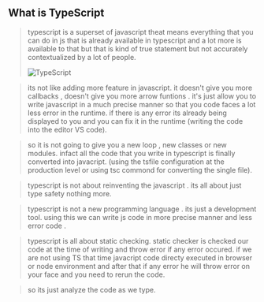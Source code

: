 ## What is TypeScript

> typescript is a superset of javascript theat means everything that you can do in js that is already available in typescript and a lot more is available to that but that is kind of true statement but not accurately contextualized by a lot of people.
>
> ![TypeScript](https://plathanus.com.br/blog/admin/uploads/Type_Script_compilado_para_javascript_1_1030x850_b8cff3a880.png)
 
> its not like adding more feature in javascript. it doesn't give you more callbacks , doesn't give you more arrow funtions . it's just allow you to write javascript in a much precise manner so that you code faces a lot less error in the runtime. if there is any error its already being displayed to you and you can fix it in the runtime (writing the code into the editor VS code).

> so it is not going to give you a new loop , new classes or new modules. infact all the code that you write in typescript is finally converted into javacript. (using the tsfile configuration at the production level or using tsc commond for converting the single file).

> typescript is not about reinventing the javascript . its all about just type safety nothing more.

> typescript is not a new programming language . its just a development tool. using this we can write js code in more precise manner and less error code . 

> typescript is all about static checking. static checker is checked our code at the time of writing and throw error if any error occured. if we are not using TS that time javacript code directy executed in browser or node environment and after that if any error he will throw error on your face and you need to rerun the code.

> so its just analyze the code as we type.